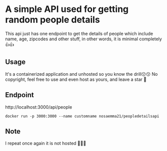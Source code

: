 # A simple API used for getting random people details

This api just has one endpoint to get the details of people which include name, age, zipcodes and other stuff, in other words, it is minimal completely 👍👍

## Usage

It's a containerized application and unhosted so you know the drill😗😗
No copyright, feel free to use and even host as yours, and leave a star 💓

## Endpoint

http://localhost:3000/api/people

```
docker run -p 3000:3000 --name customname nosaemma21/peopledetailsapi
```

## Note

I repeat once again it is not hosted 📢📢📢
